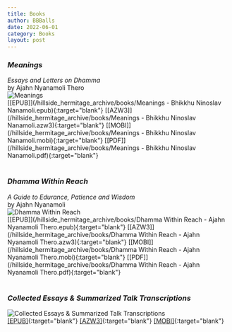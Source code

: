 ```yaml
---
title: Books
author: BBBalls
date: 2022-06-01
category: Books
layout: post
---
```



### *Meanings*
*Essays and Letters on Dhamma*\
by Ajahn Nyanamoli Thero\
![Meanings](/hillside_hermitage_archive/images/meanings_small.jpg)\
[[EPUB]](/hillside_hermitage_archive/books/Meanings - Bhikkhu Ninoslav Nanamoli.epub){:target="blank"}
[[AZW3]](/hillside_hermitage_archive/books/Meanings - Bhikkhu Ninoslav Nanamoli.azw3){:target="blank"}
[[MOBI]](/hillside_hermitage_archive/books/Meanings - Bhikkhu Ninoslav Nanamoli.mobi){:target="blank"}
[[PDF]](/hillside_hermitage_archive/books/Meanings - Bhikkhu Ninoslav Nanamoli.pdf){:target="blank"}
<br>
<br>

### *Dhamma Within Reach*
*A Guide to Edurance, Patience and Wisdom*\
by Ajahn Nyanamoli\
![Dhamma Within Reach](/hillside_hermitage_archive/images/dhamma_within_reach_small.jpg)\
[[EPUB]](/hillside_hermitage_archive/books/Dhamma Within Reach - Ajahn Nyanamoli Thero.epub){:target="blank"}
[[AZW3]](/hillside_hermitage_archive/books/Dhamma Within Reach - Ajahn Nyanamoli Thero.azw3){:target="blank"}
[[MOBI]](/hillside_hermitage_archive/books/Dhamma Within Reach - Ajahn Nyanamoli Thero.mobi){:target="blank"}
[[PDF]](/hillside_hermitage_archive/books/Dhamma Within Reach - Ajahn Nyanamoli Thero.pdf){:target="blank"}
<br>
<br>

### *Collected Essays & Summarized Talk Transcriptions*
![Collected Essays & Summarized Talk Transcriptions](/hillside_hermitage_archive/images/cover_2_collected_essays_and_transcriptions_HH_small.jpg)\
[[EPUB]](/hillside_hermitage_archive/books/collected_essays_and_summarized_talk_transcriptions_of_hillside_hermitage_20220822.epub){:target="blank"}
[[AZW3]](/hillside_hermitage_archive/books/collected_essays_and_summarized_talk_transcriptions_of_hillside_hermitage_20220822.azw3){:target="blank"}
[[MOBI]](/hillside_hermitage_archive/books/collected_essays_and_summarized_talk_transcriptions_of_hillside_hermitage_20220822.mobi){:target="blank"}